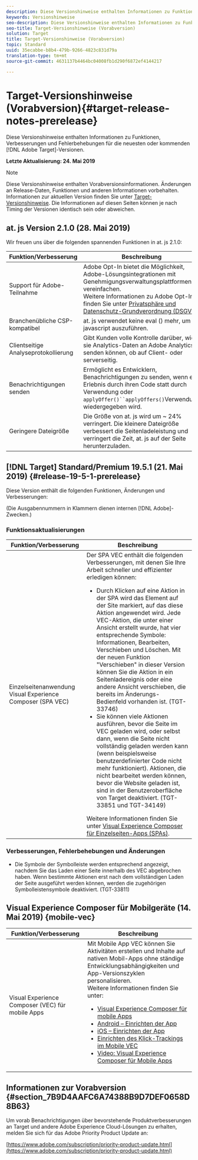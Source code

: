 ```yaml
---
description: Diese Versionshinweise enthalten Informationen zu Funktionen, Verbesserungen, Fehlerbehebungen und bekannten Problemen für die neuesten oder kommenden Target-Versionen.
keywords: Versionshinweise
seo-description: Diese Versionshinweise enthalten Informationen zu Funktionen, Verbesserungen, Fehlerbehebungen und bekannten Problemen für die neuesten oder kommenden Adobe Target-Versionen
seo-title: Target-Versionshinweise (Vorabversion)
solution: Target
title: Target-Versionshinweise (Vorabversion)
topic: Standard
uuid: 35ecabbe-b8b4-479b-9266-4823c831d79a
translation-type: tm+mt
source-git-commit: 4631137b4464bc04008fb1d290f6872ef4144217

---
```



# Target-Versionshinweise (Vorabversion){#target-release-notes-prerelease}

Diese Versionshinweise enthalten Informationen zu Funktionen, Verbesserungen und Fehlerbehebungen für die neuesten oder kommenden [!DNL Adobe Target]-Versionen.

**Letzte Aktualisierung: 24. Mai 2019**

>[!NOTE]
>
>Diese Versionshinweise enthalten Vorabversionsinformationen. Änderungen an Release-Daten, Funktionen und anderen Informationen vorbehalten. Informationen zur aktuellen Version finden Sie unter [Target-Versionshinweise](release-notes.md). Die Informationen auf diesen Seiten können je nach Timing der Versionen identisch sein oder abweichen.

## at. js Version 2.1.0 (28. Mai 2019)

Wir freuen uns über die folgenden spannenden Funktionen in at. js 2.1.0:

| Funktion/Verbesserung | Beschreibung |
| --- | --- |
| Support für Adobe-Teilnahme | Adobe Opt-In bietet die Möglichkeit, Adobe-Lösungsintegrationen mit Genehmigungsverwaltungsplattformen zu vereinfachen.<br>Weitere Informationen zu Adobe Opt-In finden Sie unter [Privatsphäre und Datenschutz-Grundverordnung (DSGVO)](/help/c-implementing-target/c-considerations-before-you-implement-target/c-privacy/cmp-privacy-and-general-data-protection-regulation.md). |
| Branchenübliche CSP-kompatibel | at. js verwendet keine eval () mehr, um javascript auszuführen. |
| Clientseitige Analyseprotokollierung | Gibt Kunden volle Kontrolle darüber, wie sie Analytics-Daten an Adobe Analytics senden können, ob auf Client- oder serverseitig. |
| Benachrichtigungen senden | Ermöglicht es Entwicklern, Benachrichtigungen zu senden, wenn ein Erlebnis durch ihren Code statt durch Verwendung oder `applyOffer()``applyOffers()`Verwendung wiedergegeben wird. |
| Geringere Dateigröße | Die Größe von at. js wird um ~ 24% verringert. Die kleinere Dateigröße verbessert die Seitenladeleistung und verringert die Zeit, at. js auf der Seite herunterzuladen. |

## [!DNL Target] Standard/Premium 19.5.1 (21. Mai 2019) {#release-19-5-1-prerelease}

Diese Version enthält die folgenden Funktionen, Änderungen und Verbesserungen:

(Die Ausgabennummern in Klammern dienen internen [!DNL Adobe]-Zwecken.)

### Funktionsaktualisierungen

| Funktion/Verbesserung | Beschreibung |
| --- | --- |
| Einzelseitenanwendung Visual Experience Composer (SPA VEC) | Der SPA VEC enthält die folgenden Verbesserungen, mit denen Sie Ihre Arbeit schneller und effizienter erledigen können:<ul><li>Durch Klicken auf eine Aktion in der SPA wird das Element auf der Site markiert, auf das diese Aktion angewendet wird. Jede VEC-Aktion, die unter einer Ansicht erstellt wurde, hat vier entsprechende Symbole: Informationen, Bearbeiten, Verschieben und Löschen. Mit der neuen Funktion &quot;Verschieben&quot; in dieser Version können Sie die Aktion in ein Seitenladereignis oder eine andere Ansicht verschieben, die bereits im Änderungs-Bedienfeld vorhanden ist. (TGT-33746)</li><li>Sie können viele Aktionen ausführen, bevor die Seite im VEC geladen wird, oder selbst dann, wenn die Seite nicht vollständig geladen werden kann (wenn beispielsweise benutzerdefinierter Code nicht mehr funktioniert). Aktionen, die nicht bearbeitet werden können, bevor die Website geladen ist, sind in der Benutzeroberfläche von Target deaktiviert. (TGT-33851 und TGT-34149)</li></ul>Weitere Informationen finden Sie unter [Visual Experience Composer für Einzelseiten-Apps (SPAs)](/help/c-experiences/spa-visual-experience-composer.md). |

### Verbesserungen, Fehlerbehebungen und Änderungen

* Die Symbole der Symbolleiste werden entsprechend angezeigt, nachdem Sie das Laden einer Seite innerhalb des VEC abgebrochen haben. Wenn bestimmte Aktionen erst nach dem vollständigen Laden der Seite ausgeführt werden können, werden die zugehörigen Symbolleistensymbole deaktiviert. (TGT-33811)

## Visual Experience Composer für Mobilgeräte (14. Mai 2019) {mobile-vec}

| Funktion/Verbesserung | Beschreibung |
| --- | --- |
| Visual Experience Composer (VEC) für mobile Apps | Mit Mobile App VEC können Sie Aktivitäten erstellen und Inhalte auf nativen Mobil-Apps ohne ständige Entwicklungsabhängigkeiten und App-Versionszyklen personalisieren.<br>Weitere Informationen finden Sie unter:<ul><li>[Visual Experience Composer für mobile Apps](/help/c-target-mobile-app/c-mobile-visual-experience-composer/mobile-visual-experience-composer.md)</li><li>[Android – Einrichten der App](/help/c-target-mobile-app/c-mobile-visual-experience-composer/mobile-visual-experience-composer-android.md)</li><li>[iOS – Einrichten der App](/help/c-target-mobile-app/c-mobile-visual-experience-composer/mobile-visual-experience-composer-ios.md)</li><li>[Einrichten des Klick-Trackings im Mobile VEC](/help/c-target-mobile-app/c-mobile-visual-experience-composer/set-up-click-tracking-in-the-mobile-vec.md)</li><li>[Video: Visual Experience Composer für Mobile Apps](/help/c-target-mobile-app/c-mobile-visual-experience-composer/mobile-visual-experience-composer.md#video)</li></ul> |

## Informationen zur Vorabversion {#section_7B9D4AAFC6A74388B9D7DEF0658D8B63}

Um vorab Benachrichtigungen über bevorstehende Produktverbesserungen an Target und andere Adobe Experience Cloud-Lösungen zu erhalten, melden Sie sich für das Adobe Priority Product Update an:

[https://www.adobe.com/subscription/priority-product-update.html](https://www.adobe.com/subscription/priority-product-update.html)
